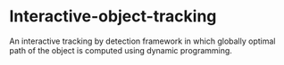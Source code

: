 # Interactive-object-tracking
An interactive tracking by detection framework in which globally optimal path of the object is computed using dynamic programming.
